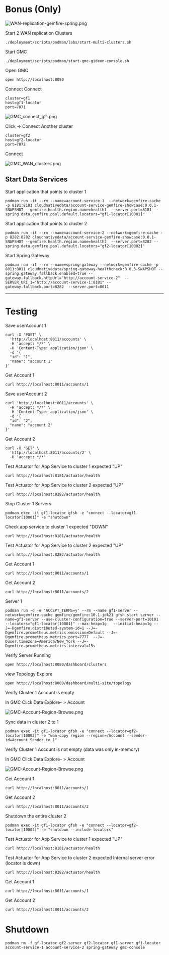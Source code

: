 # Bonus (Only)

![WAN-replication-gemfire-spring.png](img/WAN-replication-gemfire-spring.png)

Start 2 WAN replication Clusters

```shell
./deployment/scripts/podman/labs/start-multi-clusters.sh
```


Start GMC

```shell
./deployment/scripts/podman/start-gmc-gideon-console.sh
```

Open GMC

```shell
open http://localhost:8080 
```


Connect Connect

```shell
cluster=gf1
host=gf1-locator
port=7071
```

![GMC_connect_gf1.png](img/GMC_connect_gf1.png)


Click -> Connect Another cluster


```shell
cluster=gf2
host=gf2-locator
port=7072
```

Connect

![GMC_WAN_clusters.png](img/GMC_WAN_clusters.png)

## Start Data Services

Start application that points to cluster 1

```shell
podman run -it --rm --name=account-service-1  --network=gemfire-cache -p 8181:8181 cloudnativedata/account-service-gemfire-showcase:0.0.1-SNAPSHOT --gemfire.health.region.name=health1  --server.port=8181 --spring.data.gemfire.pool.default.locators="gf1-locator[10001]"
```




Start application that points to cluster 2

```shell
podman run -it --rm --name=account-service-2 --network=gemfire-cache -p 8282:8282 cloudnativedata/account-service-gemfire-showcase:0.0.1-SNAPSHOT --gemfire.health.region.name=health2  --server.port=8282 --spring.data.gemfire.pool.default.locators="gf2-locator[10002]" 
```

Start Spring Gateway

```shell
podman run -it --rm --name=spring-gateway --network=gemfire-cache -p 8011:8011 cloudnativedata/spring-gateway-healthcheck:0.0.3-SNAPSHOT --spring.gateway.fallback.enabled=true --gateway.fallback.httpUrl="http://account-service-2"  --SERVER_URI_1="http://account-service-1:8181" --gateway.fallback.port=8282  --server.port=8011
```


---------------
# Testing


Save userAccount 1

```shell
curl -X 'POST' \
  'http://localhost:8011/accounts' \
  -H 'accept: */*' \
  -H 'Content-Type: application/json' \
  -d '{
  "id": "1",
  "name": "account 1"
}'
```


Get Account 1

```shell
curl http://localhost:8011/accounts/1
```


Save userAccount 2

```shell
curl 'http://localhost:8011/accounts' \
  -H 'accept: */*' \
  -H 'Content-Type: application/json' \
  -d '{
  "id": "2",
  "name": "account 2"
}'
```


Get Account 2

```shell
curl -X 'GET' \
  'http://localhost:8011/accounts/2' \
  -H 'accept: */*'
```

Test Actuator for App Service to cluster 1 expected "UP"

```shell
curl http://localhost:8181/actuator/health
```

Test Actuator for App Service to cluster 2 expected "UP"

```shell
curl http://localhost:8282/actuator/health
```

Stop Cluster 1 Servers

```shell
podman exec -it gf1-locator gfsh -e "connect --locator=gf1-locator[10001]" -e "shutdown"
```

Check app service to cluster 1 expected "DOWN"
```shell
curl http://localhost:8181/actuator/health
```

Test Actuator for App Service to cluster 2 expected "UP"
```shell
curl http://localhost:8282/actuator/health
```

Get Account 1
```shell
curl http://localhost:8011/accounts/1
```


Get Account 2
```shell
curl http://localhost:8011/accounts/2
```

Server 1

```shell
podman run -d -e 'ACCEPT_TERMS=y' --rm --name gf1-server --network=gemfire-cache gemfire/gemfire:10.1-jdk21 gfsh start server --name=gf1-server --use-cluster-configuration=true --server-port=10101   --locators="gf1-locator[10001]" --max-heap=1g   --initial-heap=1g --J=-Dgemfire.distributed-system-id=1 --J=-Dgemfire.prometheus.metrics.emission=Default --J=-Dgemfire.prometheus.metrics.port=7777  --J=-Duser.timezone=America/New_York --J=-Dgemfire.prometheus.metrics.interval=15s
```

Verify Server Running

```shell
open http://localhost:8080/dashboard/clusters
```

view Topology Explore

```shell
open http://localhost:8080/dashboard/multi-site/topology
```

Verify Cluster 1 Account is empty

In GMC Click Data Explore- > Account 

![GMC-Account-Region-Browse.png](img/GMC-Account-Region-Browse.png)


Sync data in cluster 2 to 1

```shell
podman exec -it gf1-locator gfsh -e "connect --locator=gf2-locator[10002]" -e "wan-copy region --region=/Account --sender-id=Account_Sender_to_1"
```
Verify Cluster 1 Account is not empty (data was only in-memory)

In GMC Click Data Explore- > Account

![GMC-Account-Region-Browse.png](img/GMC-Account-Region-Browse.png)

Get Account 1

```shell
curl http://localhost:8011/accounts/1
```

Get Account 2
```shell
curl http://localhost:8011/accounts/2
```

Shutdown the entire cluster 2

```shell
podman exec -it gf1-locator gfsh -e "connect --locator=gf2-locator[10002]" -e "shutdown --include-locators"
```

Test Actuator for App Service to cluster 1 expected "UP"

```shell
curl http://localhost:8181/actuator/health
```

Test Actuator for App Service to cluster 2 expected Internal server error (locator is down)

```shell
curl http://localhost:8282/actuator/health
```

Get Account 1
```shell
curl http://localhost:8011/accounts/1
```

Get Account 2
```shell
curl http://localhost:8011/accounts/2
```


# Shutdown

```shell
podman rm -f gf-locator gf2-server gf2-locator gf1-server gf1-locator account-service-1 account-service-2 spring-gateway gmc-console
```
